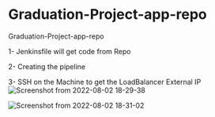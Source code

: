# Graduation-Project-app-repo
Graduation-Project-app-repo


1- Jenkinsfile will get code from Repo 

2- Creating the pipeline 


3- SSH on the Machine to get the LoadBalancer External IP 
![Screenshot from 2022-08-02 18-29-38](https://user-images.githubusercontent.com/71693153/182425883-c802234f-bd25-45e0-bb19-122aaf145dc6.png)


![Screenshot from 2022-08-02 18-31-02](https://user-images.githubusercontent.com/71693153/182426365-d1fef55e-f24a-424b-a690-5c16e3c79439.png)
